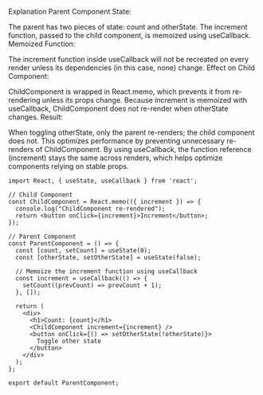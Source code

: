 Explanation
Parent Component State:

The parent has two pieces of state: count and otherState.
The increment function, passed to the child component, is memoized using useCallback.
Memoized Function:

The increment function inside useCallback will not be recreated on every render unless its dependencies (in this case, none) change.
Effect on Child Component:

ChildComponent is wrapped in React.memo, which prevents it from re-rendering unless its props change.
Because increment is memoized with useCallback, ChildComponent does not re-render when otherState changes.
Result:

When toggling otherState, only the parent re-renders; the child component does not.
This optimizes performance by preventing unnecessary re-renders of ChildComponent.
By using useCallback, the function reference (increment) stays the same across renders, which helps optimize components relying on stable props.

````
import React, { useState, useCallback } from 'react';

// Child Component
const ChildComponent = React.memo(({ increment }) => {
  console.log("ChildComponent re-rendered");
  return <button onClick={increment}>Increment</button>;
});

// Parent Component
const ParentComponent = () => {
  const [count, setCount] = useState(0);
  const [otherState, setOtherState] = useState(false);

  // Memoize the increment function using useCallback
  const increment = useCallback(() => {
    setCount((prevCount) => prevCount + 1);
  }, []);

  return (
    <div>
      <h1>Count: {count}</h1>
      <ChildComponent increment={increment} />
      <button onClick={() => setOtherState(!otherState)}>
        Toggle other state
      </button>
    </div>
  );
};

export default ParentComponent;

````